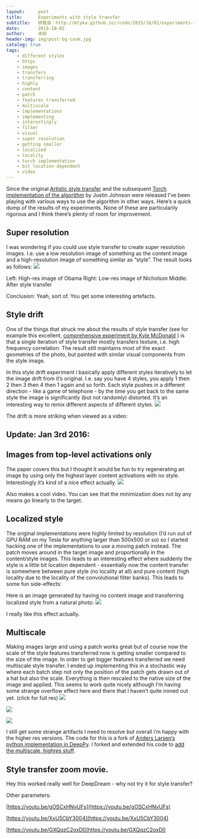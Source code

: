 ```yaml
---
layout:     post
title:      Experiments with style transfer
subtitle:   转载自：http://mtyka.github.io//code/2015/10/02/experiments-with-style-transfer.html
date:       2015-10-02
author:     未知
header-img: img/post-bg-cook.jpg
catalog: true
tags:
    - different styles
    - https
    - images
    - transfers
    - transferring
    - highly
    - content
    - patch
    - features transferred
    - multiscale
    - implementations
    - implementing
    - interestingly
    - filter
    - visual
    - super resolution
    - getting smaller
    - localized
    - locality
    - torch implementation
    - bit location dependent
    - video
---
```


Since the original [Artistic style transfer](http://arxiv.org/pdf/1508.06576v1.pdf) and the subsequent [Torch implementation of the algorithm](https://github.com/jcjohnson/neural-style) by Justin Johnson were released I’ve been playing with various ways to use the algorithm in other ways. Here’s a quick dump of the results of my experiments. None of these are particularily rigorous and I think there’s plenty of room for improvement.

## Super resolution

I was wondering if you could use style transfer to create super resolution images. I.e. use a low resolution image of something as the content image and a high-resolution image of something similar as “style”. The result looks as follows:
![](http://mtyka.github.io/assets/obama_nicholson_comparison_125.png)


Left: High-res image of Obama
Right: Low-res image of Nicholson
Middle: After style transfer

Conclusion: Yeah, sort of. You get some interesting artefacts.

## Style drift

One of the things that struck me about the results of style transfer (see for example this excellent, [comprehensive experiment by Kyle McDonald](http://kylemcdonald.net/stylestudies) ) is that a single iteration of style transfer mostly transfers texture, i.e. high frequency correlation. The result still maintains most of the exact geometries of the photo, but painted with similar visual components from the style image.

In this style drift experiment i basically apply different styles iteratively to let the image drift from it’s original. I.e. say you have 4 styles, you apply 1 then 2 then 3 then 4 then 1 again and so forth. Each style pushes in a different direction - like a game of telephone - by the time you get back to the same style the image is significantly (but not randomly) distorted. It’s an interesting way to remix different aspects of different styles.
![](http://mtyka.github.io/assets/style_drift_montage.jpg)


The drift is more striking when viewed as a video:

## Update: Jan 3rd 2016:

## Images from top-level activations only

The paper covers this but I thought it would be fun to try regenerating an image by using only the highest layer content activations with no style. Interestingly it’s kind of a nice effect actually.
![](http://mtyka.github.io/assets/margret_layer_15.jpg)


Also makes a cool video. You can see that the minimization does not by any means go linearly to the target.

## Localized style

The original implementations were highly limited by resolution (I’d run out of GPU RAM on my Tesla for anything larger than 500x500 or so) so I started hacking one of the implementations to use a moving patch instead. The patch moves around in the target image and proportionally in the content/style images. This leads to an interesting effect where suddenly the style is a little bit location dependent - essentially now the content transfer is somewhere between pure style (no locality at all) and pure content (high locality due to the locality of the convolutional filter banks). This leads to some fun side-effects:

Here is an image generated by having no content image and transferring localized style from a natural photo:
![](http://mtyka.github.io/assets/tuebingen_remixed.jpg)


I really like this effect actually.

## Multiscale

Making images large and using a patch works great but of course now the scale of the style features transferred now is getting smaller compared to the size of the image. In order to get bigger features transferred we need multiscale style transfer. I ended up implementing this in a stochastic way where each batch step not only the position of the patch gets drawn out of a hat but also the scale. Everything is then rescaled to the native size of the image and applied. This seems to work quite nicely although I’m having some strange overflow effect here and there that I haven’t quite ironed out yet. (click for full res)
![](http://mtyka.github.io/assets/tyson_kadinsky_13_sc3.jpg.00000.jpg)

![](http://mtyka.github.io/assets/tyson_kadinsky_14_sc3_0.4.jpg.00000.jpg)

![](http://mtyka.github.io/assets/tyson_kadinsky_14_sc3_0.8.jpg.00000.jpg)


I still get some strange artifacts I need to resolve but overall i’m happy with the higher res versions.
The code for this is a fork of [Anders Larsen’s python implementation in DeepPy](https://github.com/andersbll/neural_artistic_style). I forked and extended his code to [add the multiscale, highres stuff](https://github.com/mtyka/neural_artistic_style).

## Style transfer zoom movie.

Hey this worked really well for DeepDream - why not try it for style transfer?

Other parameters:

[https://youtu.be/gOSCxHNvUFs](https://youtu.be/gOSCxHNvUFs)

[https://youtu.be/XxU5CbY3004](https://youtu.be/XxU5CbY3004)

[https://youtu.be/GXQqzC2oxDI](https://youtu.be/GXQqzC2oxDI)
